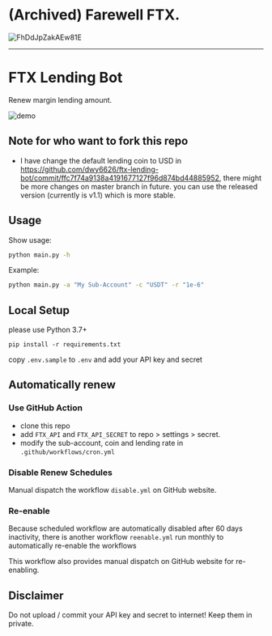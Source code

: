 (Archived) Farewell FTX.
===

![FhDdJpZakAEw81E](https://user-images.githubusercontent.com/31836528/200633079-ac34c1c1-624c-4591-9d5b-7db7bfb9ad50.jpeg)


---
FTX Lending Bot
===

Renew margin lending amount.

![demo](/img/demo.png)

## Note for who want to fork this repo

- I have change the default lending coin to USD in https://github.com/dwy6626/ftx-lending-bot/commit/ffc7f74a9138a4191677127f96d874bd44885952, there might be more changes on master branch in future. you can use the released version (currently is v1.1) which is more stable.

## Usage

Show usage:

```bash
python main.py -h
```

Example:

```bash
python main.py -a "My Sub-Account" -c "USDT" -r "1e-6"
```

## Local Setup

please use Python 3.7+

```
pip install -r requirements.txt
```

copy `.env.sample` to `.env` and add your API key and secret

## Automatically renew

### Use GitHub Action

- clone this repo
- add `FTX_API` and `FTX_API_SECRET` to repo > settings > secret.
- modify the sub-account, coin and lending rate in `.github/workflows/cron.yml`

### Disable Renew Schedules

Manual dispatch the workflow `disable.yml` on GitHub website.

### Re-enable

Because scheduled workflow are automatically disabled after 60 days inactivity, there is another workflow `reenable.yml` run monthly to automatically re-enable the workflows

This workflow also provides manual dispatch on GitHub website for re-enabling.

## Disclaimer

Do not upload / commit your API key and secret to internet! Keep them in private.
